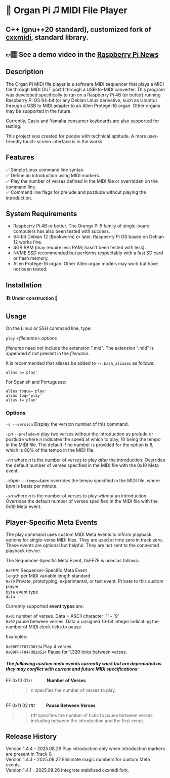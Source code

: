 # 🎹 Organ Pi 🎜 MIDI File Player
## C++ (gnu++20 standard), customized fork of [cxxmidi](https://github.com/eugeneolsen/cxxmidi), standard library.
## 👉🏽 See a demo video in the [Raspberry Pi News](https://www.raspberrypi.com/news/raspberry-pi-is-this-churchs-new-organist/)
## Description
The Organ Pi MIDI file player is a software MIDI sequencer that plays a MIDI file through MIDI OUT port 1 through a USB-to-MIDI converter.  This program was developed specifically to run on a Raspberry Pi 4B (or better) running Raspberry Pi OS 64-bit (or any Debian Linux derivative, such as Ubuntu) through a USB to MIDI adapter to an Allen Protégé-16 organ.  Other organs may be supported in the future.

Currently, Casio and Yamaha consumer keyboards are also supported for testing.

This project was created for people with technical aptitude.  A more user-friendly touch-screen interface is in the works.

## Features
✅ Simple Linux command line syntax.<br>
✅ Define an introduction using MIDI markers.<br>
✅ Play the number of verses defined in the MIDI file or overridden on the command line.<br>
✅ Command line flags for prelude and postlude without playing the introduction.<br>

## System Requirements
- Raspberry Pi 4B or better.  The Orange Pi 5 family of single-board computers has also been tested with success.
- 64-bit Debian 12 (Bookworm) or later.  Raspberry Pi OS based on Debian 12 works fine.
- 4GB RAM (may require less RAM; hasn't been tested with less).
- NVME SSD recommended but performs respectably with a fast SD card or flash memory.
- Allen Protégé-16 organ.  Other Allen organ models may work but have not been tested.

## Installation
#### 🏗️ Under construction 🚧

## Usage 
On the Linux or SSH command line, type:

`play` *<filename\>* *options*

*filename* need not include the extension ".mid".  The extension ".mid" is appended if not present in the *filename.*

It is recommended that aliases be added to `~/.bash_aliases` as follows:

`alias p='play'`

For Spanish and Portuguese:

`alias toque='play'`<br>
`alias toq='play'`<br>
`alias t='play'`



### Options
`-v --version`  Display the version number of this command.

`-p`*n* `--prelude=`*n* play two verses *without* the introduction as prelude or postlude where *n* indicates the speed at which to play, 10 being the tempo in the MIDI file.  The default if no number is provided for the option is 8, which is 80% of the tempo in the MIDI file.

`-n`*n* where *n* is the number of verses to play *after* the introduction.  Overrides the default number of verses specified in the MIDI file with the 0x10 Meta event.

`-t`*bpm*` --tempo=`*bpm*  overrides the tempo specified in the MIDI file,
where *bpm* is beats per minute.

`-x`*n* where *n* is the number of verses to play *without* an introduction.  Overrides the default number of verses specified in the MIDI file with the 0x10 Meta event.

## Player-Specific Meta Events
The play command uses custom MIDI Meta events to inform playback options for single-verse MIDI files.  They are used at time zero in track zero. These events are optional but helpful.  They are not sent to the connected playback device.

The Sequencer-Specific Meta Event, 0xFF7F is used as follows:

`0xFF7F` Sequencer-Specific Meta Event<br>
`length` per MIDI variable length standard<br>
`0x7D` Private, prototyping, experimental, or test event. Private to this custom player.<br>
`byte` event type<br>
`data`

Currently supported **event types** are:

`0x01` number of verses. Data = ASCII character '1' – '9'<br>
`0x02` pause between verses.  Data = unsigned 16-bit integer indicating the number of MIDI clock ticks to pause.

Examples:

`0x00FF7F037D0134` Play 4 verses.<br>
`0x00FF7F047d020524` Pause for 1,320 ticks between verses.

#### *The following custom meta events currently work but are deprecated as they may conflict with current and future MIDI specifications:*

FF 0x10 01 <i>n</i> &nbsp;&nbsp;&nbsp;&nbsp;&nbsp;&nbsp;&nbsp;&nbsp;&nbsp;&nbsp;&nbsp;<b>Number of Verses</b>

>>*n* specifies the number of verses to play.

<br>
FF 0x11 02 <i>tttt</i>&nbsp;&nbsp;&nbsp;&nbsp;&nbsp;&nbsp;&nbsp;&nbsp <b>Pause Between Verses</b>

>>*tttt* specifies the number of ticks to pause between verses, including between the introduction and the first verse.

## Release History
Version 1.4.4 - 2025.08.29 Play introduction only when introduction markers are present in Track 0.<br>
Version 1.4.3 - 2025.08.27 Eliminate magic numbers for custom Meta events.<br>
Version 1.4.1 - 2025.08.26 Integrate stabilized cxxmidi fork.